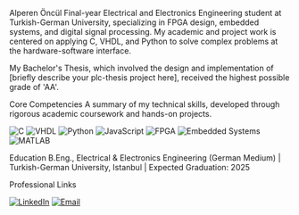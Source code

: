 Alperen Öncül
Final-year Electrical and Electronics Engineering student at Turkish-German University, specializing in FPGA design, embedded systems, and digital signal processing. My academic and project work is centered on applying C, VHDL, and Python to solve complex problems at the hardware-software interface.   

My Bachelor's Thesis, which involved the design and implementation of [briefly describe your plc-thesis project here], received the highest possible grade of 'AA'.   

Core Competencies
A summary of my technical skills, developed through rigorous academic coursework and hands-on projects.   

<p align="left">
<img src="https://img.shields.io/badge/C-A8B9CC?style=for-the-badge&logo=c&logoColor=white" alt="C"/>
<img src="https://img.shields.io/badge/VHDL-0078D7?style=for-the-badge" alt="VHDL"/>
<img src="https://img.shields.io/badge/Python-3776AB?style=for-the-badge&logo=python&logoColor=white" alt="Python"/>
<img src="https://img.shields.io/badge/JavaScript-F7DF1E?style=for-the-badge&logo=javascript&logoColor=black" alt="JavaScript"/>



<img src="https://img.shields.io/badge/FPGA-DA1B2B?style=for-the-badge" alt="FPGA"/>
<img src="https://img.shields.io/badge/Embedded%20Systems-00599C?style=for-the-badge" alt="Embedded Systems"/>
<img src="https://img.shields.io/badge/MATLAB-0076A8?style=for-the-badge&logo=mathworks&logoColor=white" alt="MATLAB"/>
</p>

Education
B.Eng., Electrical & Electronics Engineering (German Medium) | Turkish-German University, Istanbul | Expected Graduation: 2025    

Professional Links
<p align="left">
<a href="https://linkedin.com/in/alperen-oncul" target="_blank"><img src="https://img.shields.io/badge/LinkedIn-0077B5?style=for-the-badge&logo=linkedin&logoColor=white" alt="LinkedIn"/></a>
<a href="mailto:alperen.oncul@ieee.com"><img src="https://img.shields.io/badge/Email-D14836?style=for-the-badge&logo=gmail&logoColor=white" alt="Email"/></a>
</p>
